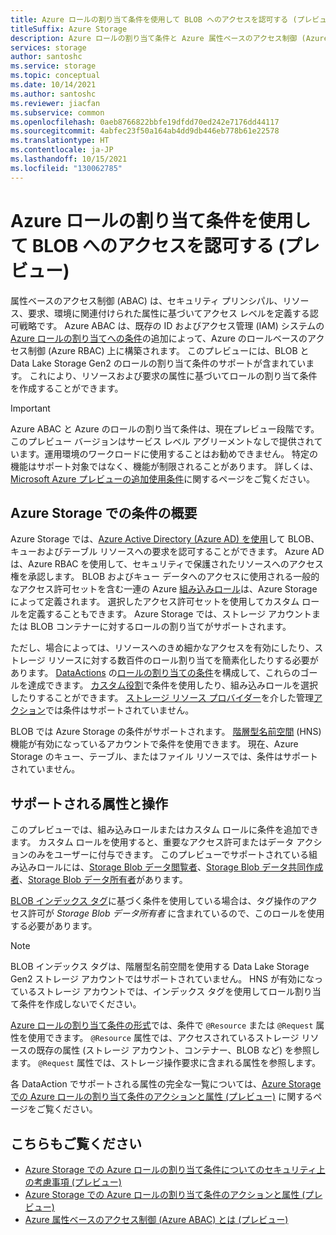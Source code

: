 ```yaml
---
title: Azure ロールの割り当て条件を使用して BLOB へのアクセスを認可する (プレビュー)
titleSuffix: Azure Storage
description: Azure ロールの割り当て条件と Azure 属性ベースのアクセス制御 (Azure ABAC) を使用して Azure の BLOB へのアクセスを認可します。 ストレージ属性を使用してロールの割り当てに関する条件を定義します。
services: storage
author: santoshc
ms.service: storage
ms.topic: conceptual
ms.date: 10/14/2021
ms.author: santoshc
ms.reviewer: jiacfan
ms.subservice: common
ms.openlocfilehash: 0aeb8766822bbfe19dfdd70ed242e7176dd44117
ms.sourcegitcommit: 4abfec23f50a164ab4dd9db446eb778b61e22578
ms.translationtype: HT
ms.contentlocale: ja-JP
ms.lasthandoff: 10/15/2021
ms.locfileid: "130062785"
---
```

# <a name="authorize-access-to-blobs-using-azure-role-assignment-conditions-preview"></a>Azure ロールの割り当て条件を使用して BLOB へのアクセスを認可する (プレビュー)

属性ベースのアクセス制御 (ABAC) は、セキュリティ プリンシパル、リソース、要求、環境に関連付けられた属性に基づいてアクセス レベルを定義する認可戦略です。 Azure ABAC は、既存の ID およびアクセス管理 (IAM) システムの [Azure ロールの割り当てへの条件](../../role-based-access-control/conditions-overview.md)の追加によって、Azure のロールベースのアクセス制御 (Azure RBAC) 上に構築されます。 このプレビューには、BLOB と Data Lake Storage Gen2 のロールの割り当て条件のサポートが含まれています。 これにより、リソースおよび要求の属性に基づいてロールの割り当て条件を作成することができます。

> [!IMPORTANT]
> Azure ABAC と Azure のロールの割り当て条件は、現在プレビュー段階です。
> このプレビュー バージョンはサービス レベル アグリーメントなしで提供されています。運用環境のワークロードに使用することはお勧めできません。 特定の機能はサポート対象ではなく、機能が制限されることがあります。
> 詳しくは、[Microsoft Azure プレビューの追加使用条件](https://azure.microsoft.com/support/legal/preview-supplemental-terms/)に関するページをご覧ください。

## <a name="overview-of-conditions-in-azure-storage"></a>Azure Storage での条件の概要

Azure Storage では、[Azure Active Directory (Azure AD) を使用](authorize-data-access.md)して BLOB、キューおよびテーブル リソースへの要求を認可することができます。 Azure AD は、Azure RBAC を使用して、セキュリティで保護されたリソースへのアクセス権を承認します。 BLOB およびキュー データへのアクセスに使用される一般的なアクセス許可セットを含む一連の Azure [組み込みロール](../../role-based-access-control/built-in-roles.md#storage)は、Azure Storage によって定義されます。 選択したアクセス許可セットを使用してカスタム ロールを定義することもできます。 Azure Storage では、ストレージ アカウントまたは BLOB コンテナーに対するロールの割り当てがサポートされます。

ただし、場合によっては、リソースへのきめ細かなアクセスを有効にしたり、ストレージ リソースに対する数百件のロール割り当てを簡素化したりする必要があります。 [DataActions](../../role-based-access-control/role-definitions.md#dataactions) の[ロールの割り当ての条件](../../role-based-access-control/conditions-overview.md)を構成して、これらのゴールを達成できます。 [カスタム役割](../../role-based-access-control/custom-roles.md)で条件を使用したり、組み込みロールを選択したりすることができます。 [ストレージ リソース プロバイダー](/rest/api/storagerp)を介した管理[アクション](../../role-based-access-control/role-definitions.md#actions)では条件はサポートされていません。

BLOB では Azure Storage の条件がサポートされます。 [階層型名前空間](../blobs/data-lake-storage-namespace.md) (HNS) 機能が有効になっているアカウントで条件を使用できます。 現在、Azure Storage のキュー、テーブル、またはファイル リソースでは、条件はサポートされていません。

## <a name="supported-attributes-and-operations"></a>サポートされる属性と操作

このプレビューでは、組み込みロールまたはカスタム ロールに条件を追加できます。 カスタム ロールを使用すると、重要なアクセス許可またはデータ アクションのみをユーザーに付与できます。 このプレビューでサポートされている組み込みロールには、[Storage Blob データ閲覧者](../../role-based-access-control/built-in-roles.md#storage-blob-data-reader)、[Storage Blob データ共同作成者](../../role-based-access-control/built-in-roles.md#storage-blob-data-contributor)、[Storage Blob データ所有者](../../role-based-access-control/built-in-roles.md#storage-blob-data-owner)があります。

[BLOB インデックス タグ](../blobs/storage-manage-find-blobs.md)に基づく条件を使用している場合は、タグ操作のアクセス許可が *Storage Blob データ所有者* に含まれているので、このロールを使用する必要があります。

> [!NOTE]
> BLOB インデックス タグは、階層型名前空間を使用する Data Lake Storage Gen2 ストレージ アカウントではサポートされていません。 HNS が有効になっているストレージ アカウントでは、インデックス タグを使用してロール割り当て条件を作成しないでください。

[Azure ロールの割り当て条件の形式](../../role-based-access-control/conditions-format.md)では、条件で `@Resource` または `@Request` 属性を使用できます。 `@Resource` 属性では、アクセスされているストレージ リソースの既存の属性 (ストレージ アカウント、コンテナー、BLOB など) を参照します。 `@Request` 属性では、ストレージ操作要求に含まれる属性を参照します。

各 DataAction でサポートされる属性の完全な一覧については、[Azure Storage での Azure ロールの割り当て条件のアクションと属性 (プレビュー)](storage-auth-abac-attributes.md) に関するページをご覧ください。

## <a name="see-also"></a>こちらもご覧ください

- [Azure Storage での Azure ロールの割り当て条件についてのセキュリティ上の考慮事項 (プレビュー)](storage-auth-abac-security.md)
- [Azure Storage での Azure ロールの割り当て条件のアクションと属性 (プレビュー)](storage-auth-abac-attributes.md)
- [Azure 属性ベースのアクセス制御 (Azure ABAC) とは (プレビュー)](../../role-based-access-control/conditions-overview.md)